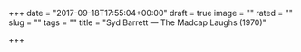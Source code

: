 +++
date = "2017-09-18T17:55:04+00:00"
draft = true
image = ""
rated = ""
slug = ""
tags = ""
title = "Syd Barrett — The Madcap Laughs (1970)"

+++
